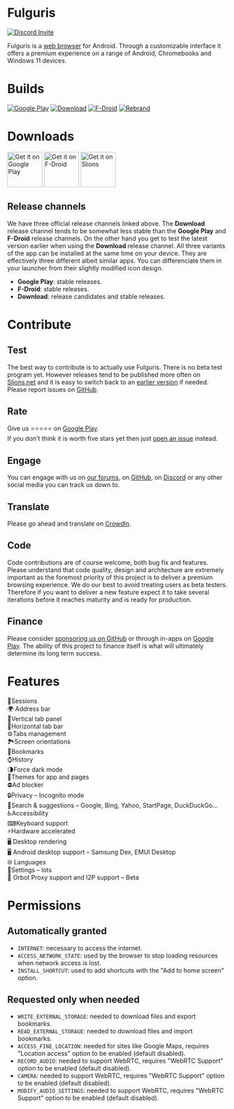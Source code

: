 # Fulguris
[![Discord Invite](https://img.shields.io/discord/828559272752840713?color=%23525dea&label=Chat&logo=discord&logoColor=white)](https://discord.com/invite/7M4Ms5dMZE)

Fulguris is a [web browser] for Android. Through a customizable interface it offers a premium experience on a range of Android, Chromebooks and Windows 11 devices.

# Builds
[![Google Play](https://github.com/Slion/Fulguris/actions/workflows/build-main-fulguris-google-play.yml/badge.svg)](https://github.com/Slion/Fulguris/actions/workflows/build-main-fulguris-google-play.yml)
[![Download](https://github.com/Slion/Fulguris/actions/workflows/build-main-fulguris-download.yml/badge.svg)](https://github.com/Slion/Fulguris/actions/workflows/build-main-fulguris-download.yml)
[![F-Droid](https://github.com/Slion/Fulguris/actions/workflows/build-main-fulguris-fdroid.yml/badge.svg)](https://github.com/Slion/Fulguris/actions/workflows/build-main-fulguris-fdroid.yml)
[![Rebrand](https://github.com/Slion/Fulguris/actions/workflows/build-main-styx.yml/badge.svg)](https://github.com/Slion/Fulguris/actions/workflows/build-main-styx.yml)

# Downloads

[<img src="https://play.google.com/intl/en_us/badges/images/generic/en-play-badge.png"
     alt="Get it on Google Play"
     height="80">](https://play.google.com/store/apps/details?id=net.slions.fulguris.full.playstore)
[<img src="https://fdroid.gitlab.io/artwork/badge/get-it-on.png"
     alt="Get it on F-Droid"
     height="80">](https://f-droid.org/packages/net.slions.fulguris.full.fdroid/)
[<img src="https://slions.net/badge-get-it-on.png"
     alt="Get it on Slions"
     height="80">](http://fulguris.slions.net)

## Release channels
We have three official release channels linked above. The **Download** release channel tends to be somewhat less stable than the **Google Play** and **F-Droid** release channels. On the other hand you get to test the latest version earlier when using the **Download** release channel. All three variants of the app can be installed at the same time on your device. They are effectively three different albeit similar apps. You can differenciate them in your launcher from their slightly modified icon design.

* **Google Play**: stable releases.
* **F-Droid**: stable releases. 
* **Download**: release candidates and stable releases.

# Contribute

## Test

The best way to contribute is to actually use Fulguris. There is no beta test program yet. However releases tend to be published more often on [Slions.net] and it is easy to switch back to an [earlier version] if needed.
Please report issues on [GitHub](https://github.com/slion/fulguris/issues).

## Rate

Give us ⭐⭐⭐⭐⭐ on [Google Play].  
If you don't think it is worth five stars yet then just [open an issue](https://github.com/slion/fulguris/issues) instead. 

## Engage

You can engage with us on [our forums], on [GitHub](https://github.com/slion/fulguris/issues), on [Discord] or any other social media you can track us down to.

## Translate

Please go ahead and translate on [CrowdIn](https://crowdin.com/project/fulguris-web-browser).

## Code
Code contributions are of course welcome, both bug fix and features.
Please understand that code quality, design and architecture are extremely important as the foremost priority of this project is to deliver a premium browsing experience.
We do our best to avoid treating users as beta testers. Therefore if you want to deliver a new feature expect it to take several iterations before it reaches maturity and is ready for production.

## Finance

Please consider [sponsoring us on GitHub](https://github.com/sponsors/Slion) or through in-apps on [Google Play].
The ability of this project to finance itself is what will ultimately determine its long term success.

# Features
📑Sessions  
🌍 Address bar  
🚦Vertical tab panel  
🚥Horizontal tab bar  
⚙Tabs management  
🏞Screen orientations  
🔖Bookmarks  
⌚History  
🌗Force dark mode  
🎨Themes for app and pages  
⛔Ad blocker  
🔒Privacy – Incognito mode  
🔎Search & suggestions – Google, Bing, Yahoo, StartPage, DuckDuckGo…  
♿Accessibility  
⌨Keyboard support  
⚡Hardware accelerated  
🖥️ Desktop rendering  
🖥️ Android desktop support – Samsung Dex, EMUI Desktop  
🌐 Languages  
🔧Settings – lots  
📶 Orbot Proxy support and I2P support – Beta

# Permissions

## Automatically granted
* `INTERNET`: necessary to access the internet.
* `ACCESS_NETWORK_STATE`: used by the browser to stop loading resources when network access is lost.
* `INSTALL_SHORTCUT`: used to add shortcuts with the "Add to home screen" option.

## Requested only when needed
* `WRITE_EXTERNAL_STORAGE`: needed to download files and export bookmarks.
* `READ_EXTERNAL_STORAGE`: needed to download files and import bookmarks.
* `ACCESS_FINE_LOCATION`: needed for sites like Google Maps, requires "Location access" option to be enabled (default disabled).
* `RECORD_AUDIO`: needed to support WebRTC, requires "WebRTC Support" option to be enabled (default disabled).
* `CAMERA`: needed to support WebRTC, requires "WebRTC Support" option to be enabled (default disabled).
* `MODIFY_AUDIO_SETTINGS`: needed to support WebRTC, requires "WebRTC Support" option to be enabled (default disabled).



[slions.net]: https://slions.net/resources/fulguris.10/
[earlier version]: https://slions.net/resources/fulguris.10/history
[Google Play]: https://play.google.com/store/apps/details?id=net.slions.fulguris.full.playstore
[our forums]: https://slions.net
[Discord]: https://discord.com/invite/7M4Ms5dMZE
[Web browser]: https://en.wikipedia.org/wiki/Web_browser
